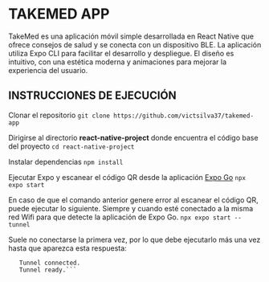 
# TAKEMED APP

TakeMed es una aplicación móvil simple desarrollada en React Native que ofrece consejos de salud y se conecta con un dispositivo BLE. La aplicación utiliza Expo CLI para facilitar el desarrollo y despliegue. El diseño es intuitivo, con una estética moderna y animaciones para mejorar la experiencia del usuario.

## INSTRUCCIONES DE EJECUCIÓN

Clonar el repositorio
```git clone https://github.com/victsilva37/takemed-app```

Dirigirse al directorio **react-native-project** donde encuentra el código base del proyecto
```cd react-native-project```

Instalar dependencias
```npm install```

Ejecutar Expo y escanear el código QR desde la aplicación [Expo Go](https://expo.dev/client)
```npx expo start```

En caso de que el comando anterior genere error al escanear el código QR, puede ejecutar lo siguiente. Siempre y cuando esté conectado a la misma red Wifi para que detecte la aplicación de Expo Go. 
```npx expo start --tunnel```

Suele no conectarse la primera vez, por lo que debe ejecutarlo más una vez hasta que aparezca esta respuesta:
```Starting Metro Bundler
   Tunnel connected.
   Tunnel ready.```


